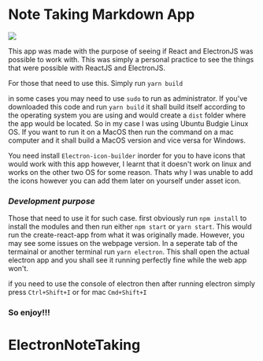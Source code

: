 # Note Taking Markdown App
 ![](https://i.imgur.com/1NyVyUm.png)
 

This app was made with the purpose of seeing if React and ElectronJS was possible to work with. 
This was simply a personal practice to see the things that were possible with ReactJS and ElectronJS. 

For those that need to use this. 
Simply run 
`yarn build`

in some cases you may need to use `sudo` to run as administrator. 
If you've downloaded this code and run `yarn build` it shall build itself according to the operating system you are using and would create a `dist` folder where the app would be located. So in my case I was using Ubuntu Budgie Linux OS. If you want to run it on a MacOS then run the command on a mac computer and it shall build a MacOS version and vice versa for Windows. 

You need install `Electron-icon-builder` inorder for you to have icons that would work with this app however, I learnt that it doesn't work on linux and works on the other two OS for some reason. Thats why I was unable to add the icons however you can add them later on yourself under asset icon. 

### *Development purpose*

Those that need to use it for such case. 
first obviously run `npm install` to install the modules and then run either `npm start` or `yarn start`. This would run the create-react-app from what it was originally made. However, you may see some issues on the webpage version. In a seperate tab of the termainal or another terminal run `yarn electron`. This shall open the actual electron app and you shall see it running perfectly fine while the web app won't.

if you need to use the console of electron then after running electron simply press `Ctrl+Shift+I` or for mac `Cmd+Shift+I`

### So enjoy!!! ###
# ElectronNoteTaking
